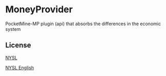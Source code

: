 # MoneyProvider
PocketMine-MP plugin (api) that absorbs the differences in the economic system

## License
[NYSL](http://www.kmonos.net/nysl/)

[NYSL English](http://www.kmonos.net/nysl/index.en.html)
